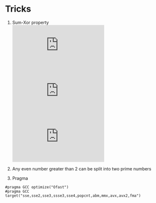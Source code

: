 # Tricks
1) Sum-Xor property <br>
![](https://latex.codecogs.com/gif.latex?a&plus;b%20%3D%20a%20%5Coplus%20b%20&plus;%202%28a%5CAnd%20b%29) <br>
![](https://latex.codecogs.com/gif.latex?a&plus;b%3Da%5Cvert%20b%20&plus;%20a%5CAnd%20b) <br>
![](https://latex.codecogs.com/gif.latex?a%20%5Coplus%20b%20%3D%20a%5Cvert%20b%20-%20a%5CAnd%20b) <br>

2) Any even number greater than 2 can be split into two prime numbers

3) Pragma
```
#pragma GCC optimize("Ofast")
#pragma GCC target("sse,sse2,sse3,ssse3,sse4,popcnt,abm,mmx,avx,avx2,fma")
```
